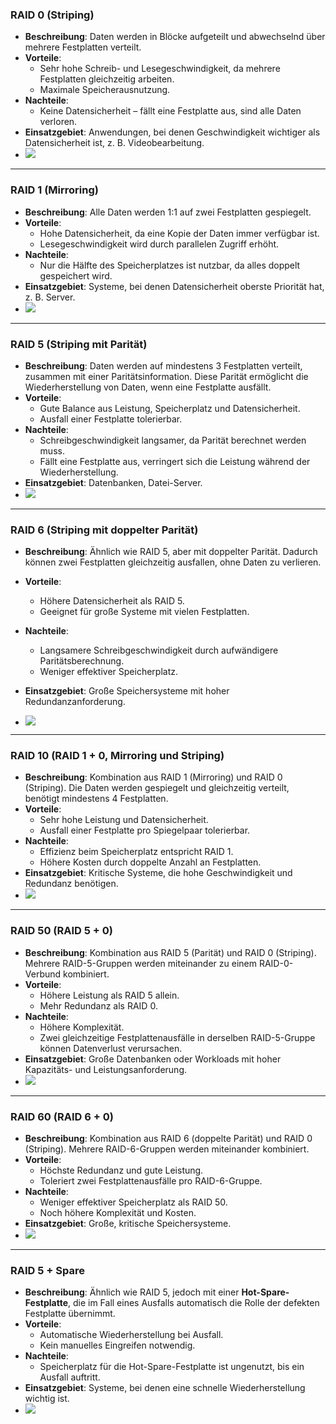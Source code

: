 ### **RAID 0 (Striping)**

- **Beschreibung**: Daten werden in Blöcke aufgeteilt und abwechselnd über mehrere Festplatten verteilt.
- **Vorteile**:
    - Sehr hohe Schreib- und Lesegeschwindigkeit, da mehrere Festplatten gleichzeitig arbeiten.
    - Maximale Speicherausnutzung.
- **Nachteile**:
    - Keine Datensicherheit – fällt eine Festplatte aus, sind alle Daten verloren.
- **Einsatzgebiet**: Anwendungen, bei denen Geschwindigkeit wichtiger als Datensicherheit ist, z. B. Videobearbeitung.
- ![](./assets/Capture.PNG)
---

### **RAID 1 (Mirroring)**

- **Beschreibung**: Alle Daten werden 1:1 auf zwei Festplatten gespiegelt.
- **Vorteile**:
    - Hohe Datensicherheit, da eine Kopie der Daten immer verfügbar ist.
    - Lesegeschwindigkeit wird durch parallelen Zugriff erhöht.
- **Nachteile**:
    - Nur die Hälfte des Speicherplatzes ist nutzbar, da alles doppelt gespeichert wird.
- **Einsatzgebiet**: Systeme, bei denen Datensicherheit oberste Priorität hat, z. B. Server.
- ![](./assets/Capture2.PNG)
---

### **RAID 5 (Striping mit Parität)**

- **Beschreibung**: Daten werden auf mindestens 3 Festplatten verteilt, zusammen mit einer Paritätsinformation. Diese Parität ermöglicht die Wiederherstellung von Daten, wenn eine Festplatte ausfällt.
- **Vorteile**:
    - Gute Balance aus Leistung, Speicherplatz und Datensicherheit.
    - Ausfall einer Festplatte tolerierbar.
- **Nachteile**:
    - Schreibgeschwindigkeit langsamer, da Parität berechnet werden muss.
    - Fällt eine Festplatte aus, verringert sich die Leistung während der Wiederherstellung.
- **Einsatzgebiet**: Datenbanken, Datei-Server.
- ![](./assets/Raid5.PNG)
---

### **RAID 6 (Striping mit doppelter Parität)**

- **Beschreibung**: Ähnlich wie RAID 5, aber mit doppelter Parität. Dadurch können zwei Festplatten gleichzeitig ausfallen, ohne Daten zu verlieren.
- **Vorteile**:
    - Höhere Datensicherheit als RAID 5.
    - Geeignet für große Systeme mit vielen Festplatten.
- **Nachteile**:
    - Langsamere Schreibgeschwindigkeit durch aufwändigere Paritätsberechnung.
    - Weniger effektiver Speicherplatz.
- **Einsatzgebiet**: Große Speichersysteme mit hoher Redundanzanforderung.

- ![](./assets/RAID6.PNG)
---

### **RAID 10 (RAID 1 + 0, Mirroring und Striping)**

- **Beschreibung**: Kombination aus RAID 1 (Mirroring) und RAID 0 (Striping). Die Daten werden gespiegelt und gleichzeitig verteilt, benötigt mindestens 4 Festplatten.
- **Vorteile**:
    - Sehr hohe Leistung und Datensicherheit.
    - Ausfall einer Festplatte pro Spiegelpaar tolerierbar.
- **Nachteile**:
    - Effizienz beim Speicherplatz entspricht RAID 1.
    - Höhere Kosten durch doppelte Anzahl an Festplatten.
- **Einsatzgebiet**: Kritische Systeme, die hohe Geschwindigkeit und Redundanz benötigen.
- ![](./assets/RAID10.PNG)
---

### **RAID 50 (RAID 5 + 0)**

- **Beschreibung**: Kombination aus RAID 5 (Parität) und RAID 0 (Striping). Mehrere RAID-5-Gruppen werden miteinander zu einem RAID-0-Verbund kombiniert.
- **Vorteile**:
    - Höhere Leistung als RAID 5 allein.
    - Mehr Redundanz als RAID 0.
- **Nachteile**:
    - Höhere Komplexität.
    - Zwei gleichzeitige Festplattenausfälle in derselben RAID-5-Gruppe können Datenverlust verursachen.
- **Einsatzgebiet**: Große Datenbanken oder Workloads mit hoher Kapazitäts- und Leistungsanforderung.
- ![](./assets/RAID50.PNG)
---

### **RAID 60 (RAID 6 + 0)**

- **Beschreibung**: Kombination aus RAID 6 (doppelte Parität) und RAID 0 (Striping). Mehrere RAID-6-Gruppen werden miteinander kombiniert.
- **Vorteile**:
    - Höchste Redundanz und gute Leistung.
    - Toleriert zwei Festplattenausfälle pro RAID-6-Gruppe.
- **Nachteile**:
    - Weniger effektiver Speicherplatz als RAID 50.
    - Noch höhere Komplexität und Kosten.
- **Einsatzgebiet**: Große, kritische Speichersysteme.
- ![](./assets/RAID60.PNG)
---

### **RAID 5 + Spare**

- **Beschreibung**: Ähnlich wie RAID 5, jedoch mit einer **Hot-Spare-Festplatte**, die im Fall eines Ausfalls automatisch die Rolle der defekten Festplatte übernimmt.
- **Vorteile**:
    - Automatische Wiederherstellung bei Ausfall.
    - Kein manuelles Eingreifen notwendig.
- **Nachteile**:
    - Speicherplatz für die Hot-Spare-Festplatte ist ungenutzt, bis ein Ausfall auftritt.
- **Einsatzgebiet**: Systeme, bei denen eine schnelle Wiederherstellung wichtig ist.
- ![](./assets/RAID5Spare.PNG)
